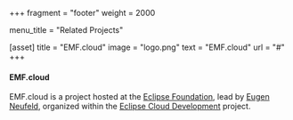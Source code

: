 +++
fragment = "footer"
weight = 2000

menu_title = "Related Projects"

[asset]
  title = "EMF.cloud"
  image = "logo.png"
  text = "EMF.cloud"
  url = "#"
+++

#### EMF.cloud

EMF.cloud is a project hosted at the [Eclipse Foundation](https://eclipse.org), lead by [Eugen Neufeld](https://projects.eclipse.org/projects/ecd.emfcloud/who), organized within the [Eclipse Cloud Development](https://projects.eclipse.org/projects/ecd) project.
